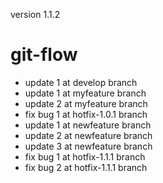 version 1.1.2
# git-flow
- update 1 at develop branch
- update 1 at myfeature branch
- update 2 at myfeature branch
- fix bug 1 at hotfix-1.0.1 branch
- update 1 at newfeature branch
- update 2 at newfeature branch
- update 3 at newfeature branch
- fix bug 1 at hotfix-1.1.1 branch
- fix bug 2 at hotfix-1.1.1 branch